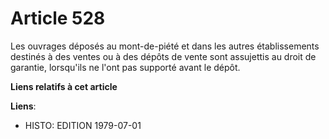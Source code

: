 # Article 528

Les ouvrages déposés au mont-de-piété et dans les autres établissements destinés à des ventes ou à des dépôts de vente sont
assujettis au droit de garantie, lorsqu'ils ne l'ont pas supporté avant le dépôt.

**Liens relatifs à cet article**

**Liens**:

  - HISTO: EDITION 1979-07-01
